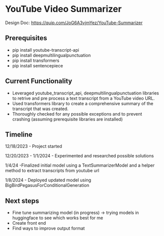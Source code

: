 # YouTube Video Summarizer

Design Doc: https://quip.com/JoG6A3vjmYez/YouTube-Summarizer

## Prerequisites
- pip install youtube-transcript-api
- pip install deepmultilingualpunctuation
- pip install transformers
- pip install sentencepiece

## Current Functionality
- Leveraged youtube_transcript_api, deepmultilingualpunctuation libraries to retrive and pre process a text transcript from a YouTube video URL.
- Used transformers library to create a comprehensive summary of the transcript that was created.
- Thoroughly checked for any possible exceptions and to prevent crashing (assuming prerequisite libraries are installed)


## Timeline
12/18/2023 - Project started

12/20/2023 - 1/1/2024 - Experimented and researched possible solutions

1/4/24 -Finalized initial model using a TextSummarizerModel and a helper method to extract transcripts from youtube url

1/8/2024 - Deployed updated model using BigBirdPegasusForConditionalGeneration


## Next steps
- Fine tune summarizing model (in progress) -> trying models in huggingface to see which works best for me
- Create front end
- Find ways to improve output format
